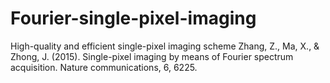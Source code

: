 # Fourier-single-pixel-imaging
High-quality and efficient single-pixel imaging scheme
Zhang, Z., Ma, X., & Zhong, J. (2015). Single-pixel imaging by means of Fourier spectrum acquisition. Nature communications, 6, 6225.
